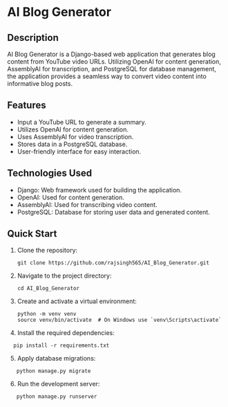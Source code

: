 # AI Blog Generator

## Description
AI Blog Generator is a Django-based web application that generates blog content from YouTube video URLs. 
Utilizing OpenAI for content generation, AssemblyAI for transcription, and PostgreSQL for database management, the application provides a seamless way to convert video content into informative blog posts.

## Features
- Input a YouTube URL to generate a summary.
- Utilizes OpenAI for content generation.
- Uses AssemblyAI for video transcription.
- Stores data in a PostgreSQL database.
- User-friendly interface for easy interaction.

## Technologies Used
- Django: Web framework used for building the application.
- OpenAI: Used for content generation.
- AssemblyAI: Used for transcribing video content.
- PostgreSQL: Database for storing user data and generated content.

## Quick Start

1. Clone the repository:
   ```
   git clone https://github.com/rajsingh565/AI_Blog_Generator.git
   ```
2. Navigate to the project directory:
   ```
   cd AI_Blog_Generator
   ```
3. Create and activate a virtual environment:
   ```
   python -m venv venv
   source venv/bin/activate  # On Windows use `venv\Scripts\activate`
   ```

4. Install the required dependencies:
```
  pip install -r requirements.txt
```

5. Apply database migrations:
```
   python manage.py migrate
```

6. Run the development server:
```
   python manage.py runserver
```
   

